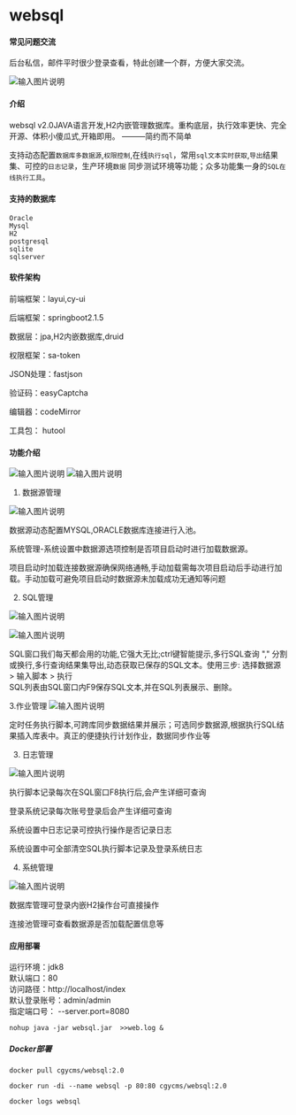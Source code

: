# websql

#### 常见问题交流

后台私信，邮件平时很少登录查看，特此创建一个群，方便大家交流。

![输入图片说明](https://foruda.gitee.com/images/1674874677305767312/2d168845_1509614.png)

#### 介绍

websql v2.0JAVA语言开发,H2内嵌管理数据库。重构底层，执行效率更快、完全开源、体积小傻瓜式,开箱即用。 ———简约而不简单

支持动态配置`数据库多数据源`,`权限控制`,在线`执行sql`，常用`sql文本实时获取`,`导出`结果集、可控的`日志记录`，生产环境`数据`
同步测试环境等功能；众多功能集一身的`SQL在线执行工具`。

#### 支持的数据库

    Oracle
    Mysql
    H2
    postgresql
    sqlite
    sqlserver

#### 软件架构

前端框架：layui,cy-ui

后端框架：springboot2.1.5

数据层：jpa,H2内嵌数据库,druid

权限框架：sa-token

JSON处理：fastjson

验证码：easyCaptcha

编辑器：codeMirror

工具包： hutool

#### 功能介绍

![输入图片说明](https://images.gitee.com/uploads/images/2019/0706/114810_62a5b9c9_1509614.png "1.png")
![输入图片说明](https://images.gitee.com/uploads/images/2019/0706/115207_935b9c0c_1509614.png "00.png")

1. 数据源管理

![输入图片说明](https://images.gitee.com/uploads/images/2019/0706/114920_6b8b4578_1509614.png "3.png")

数据源动态配置MYSQL,ORACLE数据库连接进行入池。

系统管理-系统设置中数据源选项控制是否项目启动时进行加载数据源。

项目启动时加载连接数据源确保网络通畅,手动加载需每次项目启动后手动进行加载。手动加载可避免项目启动时数据源未加载成功无通知等问题

2. SQL管理

![输入图片说明](https://images.gitee.com/uploads/images/2019/0706/114943_ac844114_1509614.png "4.png")

![输入图片说明](https://images.gitee.com/uploads/images/2019/0706/115005_79aec273_1509614.png "6.png")

SQL窗口我们每天都会用的功能,它强大无比;ctrl键智能提示,多行SQL查询 ","
分割或换行,多行查询结果集导出,动态获取已保存的SQL文本。使用三步: 选择数据源 > 输入脚本 > 执行  
SQL列表由SQL窗口内F9保存SQL文本,并在SQL列表展示、删除。

3.作业管理
![输入图片说明](https://images.gitee.com/uploads/images/2019/0919/181025_5e6288d1_1509614.png "10.png")

定时任务执行脚本,可跨库同步数据结果并展示；可选同步数据源,根据执行SQL结果插入库表中。真正的便捷执行计划作业，数据同步作业等

3. 日志管理

![输入图片说明](https://images.gitee.com/uploads/images/2019/0706/115108_4ea05dc4_1509614.png "7.png")

执行脚本记录每次在SQL窗口F8执行后,会产生详细可查询

登录系统记录每次账号登录后会产生详细可查询

系统设置中日志记录可控执行操作是否记录日志

系统设置中可全部清空SQL执行脚本记录及登录系统日志

4. 系统管理

![输入图片说明](https://images.gitee.com/uploads/images/2019/0706/115131_4472e186_1509614.png "8.png")

数据库管理可登录内嵌H2操作台可直接操作

连接池管理可查看数据源是否加载配置信息等

#### 应用部署

运行环境：jdk8  
默认端口：80  
访问路径：http://localhost/index  
默认登录账号：admin/admin  
指定端口号： --server.port=8080

    nohup java -jar websql.jar  >>web.log &

##### Docker部署

    docker pull cgycms/websql:2.0
    
    docker run -di --name websql -p 80:80 cgycms/websql:2.0
    
    docker logs websql
